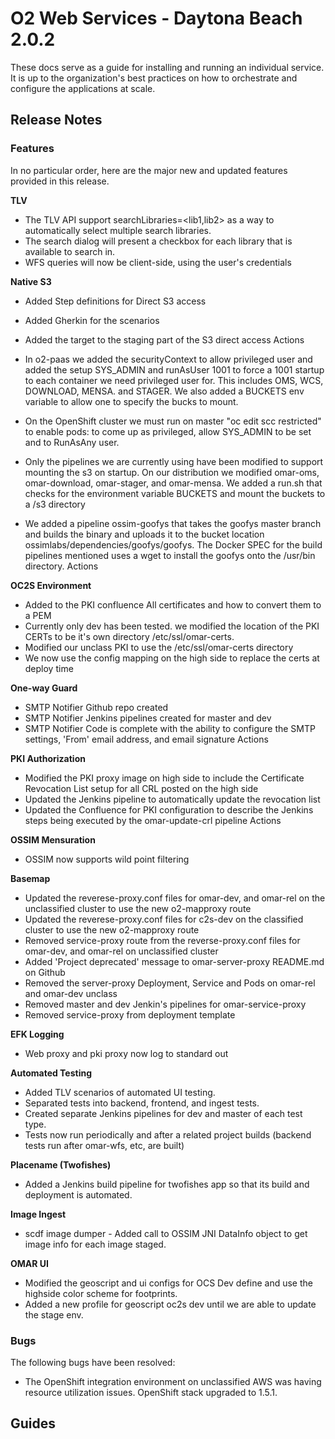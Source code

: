 # O2 Web Services - Daytona Beach 2.0.2

These docs serve as a guide for installing and running an individual service. It is up to the organization's best practices on how to orchestrate and configure the applications at scale.

## Release Notes

### Features
In no particular order, here are the major new and updated features provided in this release.

**TLV**
* The TLV API support searchLibraries=<lib1,lib2> as a way to automatically select multiple search libraries.
* The search dialog will present a checkbox for each library that is available to search in.
* WFS queries will now be client-side, using the user's credentials

**Native S3**
* Added Step definitions for Direct S3 access
* Added Gherkin for the scenarios
* Added the target to the staging part of the S3 direct access	Actions

* In o2-paas we added the securityContext to allow privileged user and added the setup SYS_ADMIN and runAsUser 1001 to force a 1001 startup to each container we need privileged user for. This includes OMS, WCS, DOWNLOAD, MENSA. and STAGER. We also added a BUCKETS env variable to allow one to specify the bucks to mount.
* On the OpenShift cluster we must run on master "oc edit scc restricted" to enable pods: to come up as privileged, allow SYS_ADMIN to be set and to RunAsAny user.
* Only the pipelines we are currently using have been modified to support mounting the s3 on startup. On our distribution we modified omar-oms, omar-download, omar-stager, and omar-mensa. We added a run.sh that checks for the environment variable BUCKETS and mount the buckets to a /s3 directory
* We added a pipeline ossim-goofys that takes the goofys master branch and builds the binary and uploads it to the bucket location ossimlabs/dependencies/goofys/goofys. The Docker SPEC for the build pipelines mentioned uses a wget to install the goofys onto the /usr/bin directory.	Actions

**OC2S Environment**
* Added to the PKI confluence All certificates and how to convert them to a PEM
* Currently only dev has been tested. we modified the location of the PKI CERTs to be it's own directory /etc/ssl/omar-certs.
* Modified our unclass PKI to use the /etc/ssl/omar-certs directory
* We now use the config mapping on the high side to replace the certs at deploy time

**One-way Guard**
* SMTP Notifier Github repo created
* SMTP Notifier Jenkins pipelines created for master and dev
* SMTP Notifier Code is complete with the ability to configure the SMTP settings, 'From' email address, and email signature	Actions

**PKI Authorization**
* Modified the PKI proxy image on high side to include the Certificate Revocation List setup for all CRL posted on the high side
* Updated the Jenkins pipeline to automatically update the revocation list
* Updated the Confluence for PKI configuration to describe the Jenkins steps being executed by the omar-update-crl pipeline	Actions

**OSSIM Mensuration**
* OSSIM now supports wild point filtering

**Basemap**
* Updated the reverese-proxy.conf files for omar-dev, and omar-rel on the unclassified cluster to use the new o2-mapproxy route
* Updated the reverese-proxy.conf files for c2s-dev on the classified cluster to use the new o2-mapproxy route
* Removed service-proxy route from the reverse-proxy.conf files for omar-dev, and omar-rel on unclassified cluster
* Added 'Project deprecated' message to omar-server-proxy README.md on Github
* Removed the server-proxy Deployment, Service and Pods on omar-rel and omar-dev unclass
* Removed master and dev Jenkin's pipelines for omar-service-proxy
* Removed service-proxy from deployment template

**EFK Logging**
* Web proxy and pki proxy now log to standard out

**Automated Testing**
* Added TLV scenarios of automated UI testing.
* Separated tests into backend, frontend, and ingest tests.
* Created separate Jenkins pipelines for dev and master of each test type.
* Tests now run periodically and after a related project builds (backend tests run after omar-wfs, etc, are built)

**Placename (Twofishes)**
* Added a Jenkins build pipeline for twofishes app so that its build and deployment is automated.

**Image Ingest**
* scdf image dumper - Added call to OSSIM JNI DataInfo object to get image info for each image staged.

**OMAR UI**
* Modified the geoscript and ui configs for OCS Dev define and use the highside color scheme for footprints.
* Added a new profile for geoscript oc2s dev until we are able to update the stage env.

### Bugs
The following bugs have been resolved:

* The OpenShift integration environment on unclassified AWS was having resource utilization issues. OpenShift stack upgraded to 1.5.1.


## Guides
